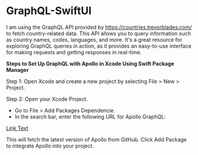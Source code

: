 # GraphQL-SwiftUI

I am using the GraphQL API provided by https://countries.trevorblades.com/ to fetch country-related data. This API allows you to query information such as country names, codes, languages, and more. It's a great resource for exploring GraphQL queries in action, as it provides an easy-to-use interface for making requests and getting responses in real-time.

**Steps to Set Up GraphQL with Apollo in Xcode Using Swift Package Manager**


Step 1: Open Xcode and create a new project by selecting File > New > Project.

Step 2: Open your Xcode Project.
- Go to File > Add Packages Dependencie.
- In the search bar, enter the following URL for Apollo GraphQL:
  
[Link Text](https://github.com/apollographql/apollo-ios)

This will fetch the latest version of Apollo from GitHub. Click Add Package to integrate Apollo into your project.
